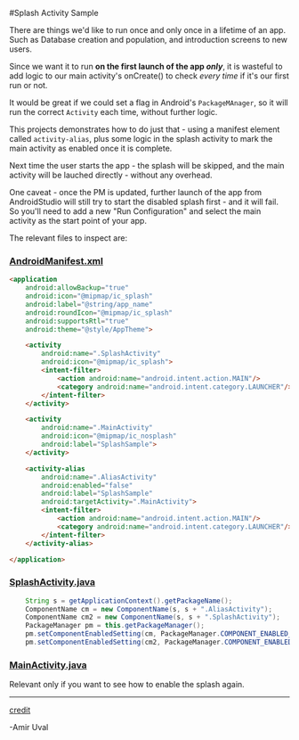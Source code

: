 #Splash Activity Sample

There are things we'd like to run once and only once in a lifetime of an app.
Such as Database creation and population, and introduction screens to new users.

Since we want it to run **on the first launch of the app _only_**, it is wasteful to add logic to our main activity's
onCreate() to check _every time_ if it's our first run or not.

It would be great if we could set a flag in Android's `PackageMAnager`, so it will run the correct
`Activity` each time, without further logic.

This projects demonstrates how to do just that - using a manifest element called `activity-alias`, plus 
 some logic in the splash activity to mark the main activity as enabled once it is complete.
 
Next time the user starts the app - the splash will be skipped, and the main activity will be lauched
directly - without any overhead.
 
 One caveat - once the PM is updated, further launch of the app from AndroidStudio will still try to
 start the disabled splash first - and it will fail. So you'll need to add a new "Run Configuration"
and select the main activity as the start point of your app.
 

The relevant files to inspect are:
### [AndroidManifest.xml](https://github.com/auval/SplashActivityExample/blob/master/app/src/main/AndroidManifest.xml)
  
  
```html    
<application
    android:allowBackup="true"
    android:icon="@mipmap/ic_splash"
    android:label="@string/app_name"
    android:roundIcon="@mipmap/ic_splash"
    android:supportsRtl="true"
    android:theme="@style/AppTheme">

    <activity
        android:name=".SplashActivity"
        android:icon="@mipmap/ic_splash">
        <intent-filter>
            <action android:name="android.intent.action.MAIN"/>
            <category android:name="android.intent.category.LAUNCHER"/>
        </intent-filter>
    </activity>

    <activity
        android:name=".MainActivity"
        android:icon="@mipmap/ic_nosplash"
        android:label="SplashSample">
    </activity>

    <activity-alias
        android:name=".AliasActivity"
        android:enabled="false"
        android:label="SplashSample"
        android:targetActivity=".MainActivity">
        <intent-filter>
            <action android:name="android.intent.action.MAIN"/>
            <category android:name="android.intent.category.LAUNCHER"/>
        </intent-filter>
    </activity-alias>

</application>
```
  
### [SplashActivity.java](https://github.com/auval/SplashActivityExample/blob/master/app/src/main/java/com/mindtheapps/splashactivityexample/SplashActivity.java)
 
```java 
    String s = getApplicationContext().getPackageName();
    ComponentName cm = new ComponentName(s, s + ".AliasActivity");
    ComponentName cm2 = new ComponentName(s, s + ".SplashActivity");
    PackageManager pm = this.getPackageManager();
    pm.setComponentEnabledSetting(cm, PackageManager.COMPONENT_ENABLED_STATE_ENABLED, PackageManager.DONT_KILL_APP);
    pm.setComponentEnabledSetting(cm2, PackageManager.COMPONENT_ENABLED_STATE_DISABLED, PackageManager.DONT_KILL_APP);
```
 
### [MainActivity.java](https://github.com/auval/SplashActivityExample/blob/master/app/src/main/java/com/mindtheapps/splashactivityexample/MainActivity.java) 
Relevant only if you want to see how to enable the splash again.


---
 [credit](http://stackoverflow.com/a/36669356/1180898)
 

 -Amir Uval
 